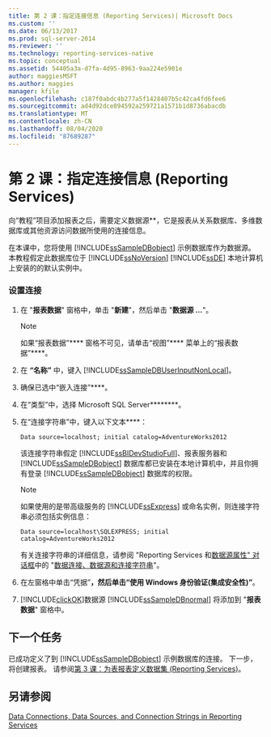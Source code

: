 ```yaml
---
title: 第 2 课：指定连接信息 (Reporting Services)| Microsoft Docs
ms.custom: ''
ms.date: 06/13/2017
ms.prod: sql-server-2014
ms.reviewer: ''
ms.technology: reporting-services-native
ms.topic: conceptual
ms.assetid: 54405a3a-d7fa-4d95-8963-9aa224e5901e
author: maggiesMSFT
ms.author: maggies
manager: kfile
ms.openlocfilehash: c187f0abdc4b277a5f1428407b5c42ca4fd6fee6
ms.sourcegitcommit: ad4d92dce894592a259721a1571b1d8736abacdb
ms.translationtype: MT
ms.contentlocale: zh-CN
ms.lasthandoff: 08/04/2020
ms.locfileid: "87689287"
---
```

# <a name="lesson-2-specifying-connection-information-reporting-services"></a>第 2 课：指定连接信息 (Reporting Services)
  向“教程”项目添加报表之后，需要定义数据源**，它是报表从关系数据库、多维数据库或其他资源访问数据所使用的连接信息。  
  
 在本课中，您将使用 [!INCLUDE[ssSampleDBobject](../includes/sssampledbobject-md.md)] 示例数据库作为数据源。 本教程假定此数据库位于 [!INCLUDE[ssNoVersion](../includes/ssnoversion-md.md)] [!INCLUDE[ssDE](../includes/ssde-md.md)] 本地计算机上安装的的默认实例中。  
  
### <a name="to-set-up-a-connection"></a>设置连接  
  
1.  在 "**报表数据**" 窗格中，单击 "**新建**"，然后单击 "**数据源 ...**"。  
  
    > [!NOTE]  
    >  如果“报表数据”**** 窗格不可见，请单击“视图”**** 菜单上的“报表数据”****。  
  
2.  在 **“名称”** 中，键入 [!INCLUDE[ssSampleDBUserInputNonLocal](../includes/sssampledbuserinputnonlocal-md.md)]。  
  
3.  确保已选中“嵌入连接”****。  
  
4.  在“类型”中，选择 Microsoft SQL Server********。  
  
5.  在“连接字符串”中，键入以下文本****：  
  
    ```  
    Data source=localhost; initial catalog=AdventureWorks2012  
    ```  
  
     该连接字符串假定 [!INCLUDE[ssBIDevStudioFull](../includes/ssbidevstudiofull-md.md)]、报表服务器和 [!INCLUDE[ssSampleDBobject](../includes/sssampledbobject-md.md)] 数据库都已安装在本地计算机中，并且你拥有登录 [!INCLUDE[ssSampleDBobject](../includes/sssampledbobject-md.md)] 数据库的权限。  
  
    > [!NOTE]  
    >  如果使用的是带高级服务的 [!INCLUDE[ssExpress](../includes/ssexpress-md.md)] 或命名实例，则连接字符串必须包括实例信息：  
    >   
    >  `Data source=localhost\SQLEXPRESS; initial catalog=AdventureWorks2012`  
    >   
    >  有关连接字符串的详细信息，请参阅 "Reporting Services 和[数据源属性" 对话框](data-source-properties-dialog-box-general.md)中的 "[数据连接、数据源和连接字符串](data-connections-data-sources-and-connection-strings-in-reporting-services.md)"。  
  
6.  在左窗格中单击“凭据”****，然后单击“使用 Windows 身份验证(集成安全性)”****。  
  
7.  [!INCLUDE[clickOK](../includes/clickok-md.md)]数据源 [!INCLUDE[ssSampleDBnormal](../includes/sssampledbnormal-md.md)] 将添加到 "**报表数据**" 窗格中。  
  
## <a name="next-task"></a>下一个任务  
 已成功定义了到 [!INCLUDE[ssSampleDBobject](../includes/sssampledbobject-md.md)] 示例数据库的连接。 下一步，将创建报表。 请参阅[第 3 课：为表报表定义数据集 (Reporting Services)](lesson-3-defining-a-dataset-for-the-table-report-reporting-services.md)。  
  
## <a name="see-also"></a>另请参阅  
 [Data Connections, Data Sources, and Connection Strings in Reporting Services](data-connections-data-sources-and-connection-strings-in-reporting-services.md)  
  
  
